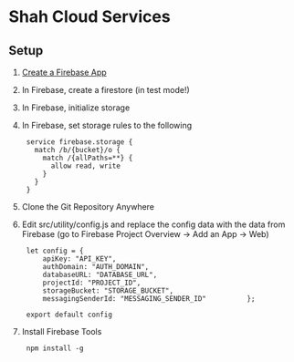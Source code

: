 # Shah Cloud Services

## Setup

1. [Create a Firebase App](https://console.firebase.google.com)
2. In Firebase, create a firestore (in test mode!)
3. In Firebase, initialize storage
4. In Firebase, set storage rules	 to the following

		service firebase.storage {
		  match /b/{bucket}/o {
		    match /{allPaths=**} {
		      allow read, write
		    }
		  }
		}

5. Clone the Git Repository Anywhere
6. Edit src/utility/config.js and replace the config data with the data from Firebase (go to Firebase Project Overview -> Add an App -> Web)
		
		let config = {
		    apiKey: "API_KEY",
			authDomain: "AUTH_DOMAIN",
			databaseURL: "DATABASE_URL",
			projectId: "PROJECT_ID",
			storageBucket: "STORAGE_BUCKET",
			messagingSenderId: "MESSAGING_SENDER_ID"		  };
		 
		export default config
7. Install Firebase Tools

		npm install -g 